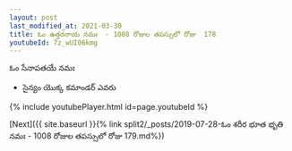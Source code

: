 ```yaml
---
layout: post
last_modified_at: 2021-03-30
title: ఓం ఉత్తరనాయ నమః  - 1008 రోజుల తపస్సులో రోజు  178
youtubeId: 7z_wUI06kmg
---
```

 
 
 ఓం సేనాపతయే నమః  
 
 -  సైన్యం యొక్క కమాండర్ ఎవరు 
 
  
 
  
 
 
 
 
 
 


{% include youtubePlayer.html id=page.youtubeId %}
 
[Next]({{ site.baseurl }}{% link  split2/_posts/2019-07-28-ఓం శరీర భూత భృతి నమః  - 1008 రోజుల తపస్సులో రోజు  179.md%})
 
